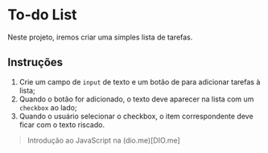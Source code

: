 # To-do List

Neste projeto, iremos criar uma simples lista de tarefas.

## Instruções

1. Crie um campo de `input` de texto e um botão de para adicionar tarefas à lista;
2. Quando o botão for adicionado, o texto deve aparecer na lista com um `checkbox` ao lado;
3. Quando o usuário selecionar o checkbox, o item correspondente deve ficar com o texto riscado.

> Introdução ao JavaScript na (dio.me)[DIO.me]
